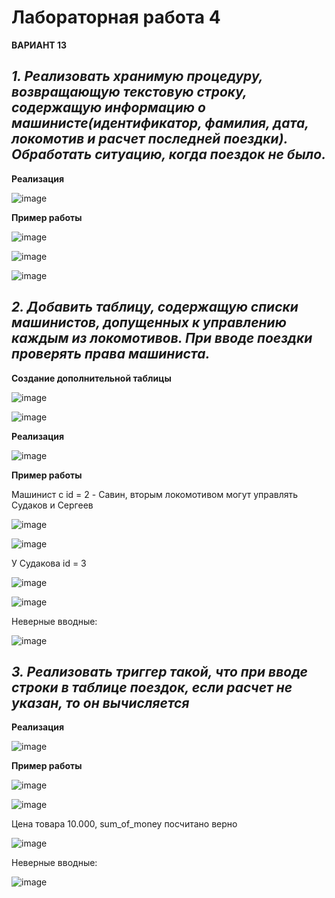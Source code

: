 # Лабораторная работа 4

**ВАРИАНТ 13**

## *1. Реализовать хранимую процедуру, возвращающую текстовую строку, содержащую информацию о машинисте(идентификатор, фамилия, дата, локомотив и расчет последней поездки). Обработать ситуацию, когда поездок не было.*

**Реализация**

![image](https://github.com/user-attachments/assets/30f0f756-0c12-4e58-a042-b04236fe71bf)

**Пример работы**

![image](https://github.com/user-attachments/assets/25c270ba-e015-4f91-bb93-a8fd1d073fe5)

![image](https://github.com/user-attachments/assets/53aaf52c-b1dd-44b9-bc6f-11f09bcb5e86)

![image](https://github.com/user-attachments/assets/1d0074d8-a31b-42b0-8a93-08e417d5c53d)

## *2. Добавить таблицу, содержащую списки машинистов, допущенных к управлению каждым из локомотивов. При вводе поездки проверять права машиниста.*

**Создание дополнительной таблицы**

![image](https://github.com/user-attachments/assets/86fd5dd8-1c14-4ac5-bd7d-a61b128ad593)

![image](https://github.com/user-attachments/assets/a01db6e6-53a2-4ffd-a78e-eb97014e4ca8)

**Реализация**

![image](https://github.com/user-attachments/assets/4a7d022e-8357-4bde-8a83-fd4d2a54598e)

**Пример работы**

Машинист с id = 2 - Савин, вторым локомотивом могут управлять Судаков и Сергеев

![image](https://github.com/user-attachments/assets/9a8e9072-8474-42c9-870f-f89d3d3620a7)

![image](https://github.com/user-attachments/assets/e70e2507-fad7-4221-826b-e70df1409706)

У Судакова id = 3

![image](https://github.com/user-attachments/assets/cb8aa7d2-d899-4f93-9140-d0b34de473ac)

![image](https://github.com/user-attachments/assets/5195b022-0e78-400e-9b71-075fa78673a7)

Неверные вводные:

![image](https://github.com/user-attachments/assets/e4f8192d-3b6c-4f7e-962a-6b8f4fd0d353)

## *3. Реализовать триггер такой, что при вводе строки в таблице поездок, если расчет не указан, то он вычисляется* 

**Реализация**

![image](https://github.com/user-attachments/assets/17bb3ab2-ec5e-44fd-93fe-cf5f187b49de)

**Пример работы**

![image](https://github.com/user-attachments/assets/cf1de3d8-655e-49a1-92c5-b1450282ad47)

![image](https://github.com/user-attachments/assets/7ee15742-65dd-4001-9bce-0d3c13dcff58)

Цена товара 10.000, sum_of_money посчитано верно

![image](https://github.com/user-attachments/assets/43844335-95f5-4aba-8031-eb7f0c519207)

Неверные вводные:

![image](https://github.com/user-attachments/assets/98af80ed-401d-48bd-9b28-8e4b93d54577)







